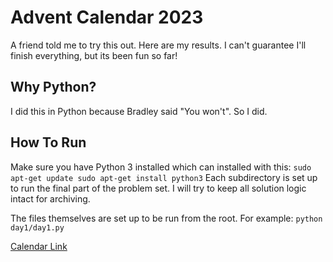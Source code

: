 # Advent Calendar 2023
A friend told me to try this out. Here are my results. I can't guarantee I'll finish everything, but its been fun so far!

## Why Python?
I did this in Python because Bradley said "You won't". So I did.

## How To Run
Make sure you have Python 3 installed which can installed with this:
`
sudo apt-get update
sudo apt-get install python3
`
Each subdirectory is set up to run the final part of the problem set. I will try to keep all solution logic intact for archiving.

The files themselves are set up to be run from the root. For example:
`
python day1/day1.py
`

[Calendar Link](https://adventofcode.com/2023/)